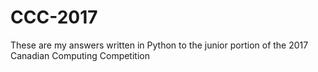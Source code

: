 # CCC-2017
These are my answers written in Python to the junior portion of the 2017 Canadian Computing Competition 

